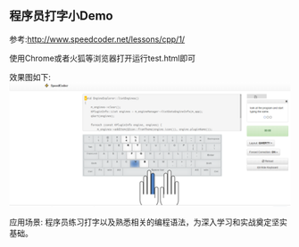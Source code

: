 ## 程序员打字小Demo

参考:http://www.speedcoder.net/lessons/cpp/1/

使用Chrome或者火狐等浏览器打开运行test.html即可

效果图如下:
![](img/01.png)

应用场景:
程序员练习打字以及熟悉相关的编程语法，为深入学习和实战奠定坚实基础。

